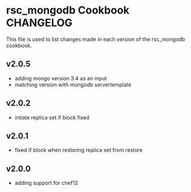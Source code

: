 rsc_mongodb Cookbook CHANGELOG
==========================

This file is used to list changes made in each version of the rsc_mongodb cookbook.

v2.0.5
------
  - adding mongo version 3.4 as an input
  - matching version with mongodb servertemplate

v2.0.2
-----
  - intiate replica set if block fixed

v2.0.1
-----
  - fixed if block when restoring replica set from restore

v2.0.0
------
  - adding support for chef12

